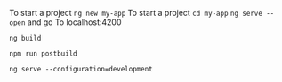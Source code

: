 To start a project `ng new my-app`
To start a project `cd my-app` `ng serve --open` and go To localhost:4200


`ng build`

`npm run postbuild`

` ng serve --configuration=development   `